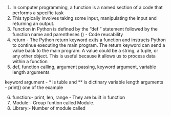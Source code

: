 
1. In computer programming, a function is a named section of a code that performs a specific task
2. This typically involves taking some input, manipulating the input and returning an output.
3. Function in Python is defined by the “def ” statement followed by the function name and parentheses ()  - Code reusability
4. return    - The Python return keyword exits a function and instructs Python to continue executing the main program. The return keyword can send a value back to the main program. A value could be a string, a tuple, or any other object. This is useful because it allows us to process data within a function
5. def, function calling, argument passing, keyword argument, variable length arguments

keyword argument - * is tuble and ** is dictinary 
variable length arguments - print() one of the example
 
6. function:- print, len, range - They are built in function
7. Module:- Group funtion called Module.
8. Library:- Number of module called  

